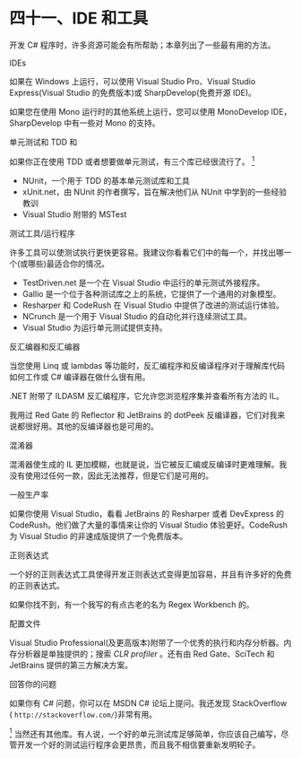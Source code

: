 # 四十一、IDE 和工具

开发 C# 程序时，许多资源可能会有所帮助；本章列出了一些最有用的方法。

IDEs

如果在 Windows 上运行，可以使用 Visual Studio Pro、Visual Studio Express(Visual Studio 的免费版本)或 SharpDevelop(免费开源 IDE)。

如果您在使用 Mono 运行时的其他系统上运行，您可以使用 MonoDevelop IDE，SharpDevelop 中有一些对 Mono 的支持。

单元测试和 TDD 和

如果你正在使用 TDD 或者想要做单元测试，有三个库已经很流行了。 [<sup>1</sup>](#Fn1)

*   NUnit，一个用于 TDD 的基本单元测试库和工具
*   xUnit.net，由 NUnit 的作者撰写，旨在解决他们从 NUnit 中学到的一些经验教训
*   Visual Studio 附带的 MSTest

测试工具/运行程序

许多工具可以使测试执行更快更容易。我建议你看看它们中的每一个，并找出哪一个(或哪些)最适合你的情况。

*   TestDriven.net 是一个在 Visual Studio 中运行的单元测试外接程序。
*   Gallio 是一个位于各种测试库之上的系统，它提供了一个通用的对象模型。
*   Resharper 和 CodeRush 在 Visual Studio 中提供了改进的测试运行体验。
*   NCrunch 是一个用于 Visual Studio 的自动化并行连续测试工具。
*   Visual Studio 为运行单元测试提供支持。

反汇编器和反汇编器

当您使用 Linq 或 lambdas 等功能时，反汇编程序和反编译程序对于理解库代码如何工作或 C# 编译器在做什么很有用。

 .NET 附带了 ILDASM 反汇编程序，它允许您浏览程序集并查看所有方法的 IL。

我用过 Red Gate 的 Reflector 和 JetBrains 的 dotPeek 反编译器，它们对我来说都很好用。其他的反编译器也是可用的。

混淆器

混淆器使生成的 IL 更加模糊，也就是说，当它被反汇编或反编译时更难理解。我没有使用过任何一款，因此无法推荐，但是它们是可用的。

一般生产率

如果你使用 Visual Studio，看看 JetBrains 的 Resharper 或者 DevExpress 的 CodeRush。他们做了大量的事情来让你的 Visual Studio 体验更好。CodeRush 为 Visual Studio 的非速成版提供了一个免费版本。

正则表达式

一个好的正则表达式工具使得开发正则表达式变得更加容易，并且有许多好的免费的正则表达式。

如果你找不到，有一个我写的有点古老的名为 Regex Workbench 的。

配置文件

Visual Studio Professional(及更高版本)附带了一个优秀的执行和内存分析器。内存分析器是单独提供的；搜索 *CLR profiler* 。还有由 Red Gate、SciTech 和 JetBrains 提供的第三方解决方案。

回答你的问题

如果你有 C# 问题，你可以在 MSDN C# 论坛上提问。我还发现 StackOverflow ( `http://stackoverflow.com/`)非常有用。

[<sup>1</sup>](#_Fn1) 当然还有其他库。有人说，一个好的单元测试库足够简单，你应该自己编写，尽管开发一个好的测试运行程序会更昂贵，而且我不相信要重新发明轮子。